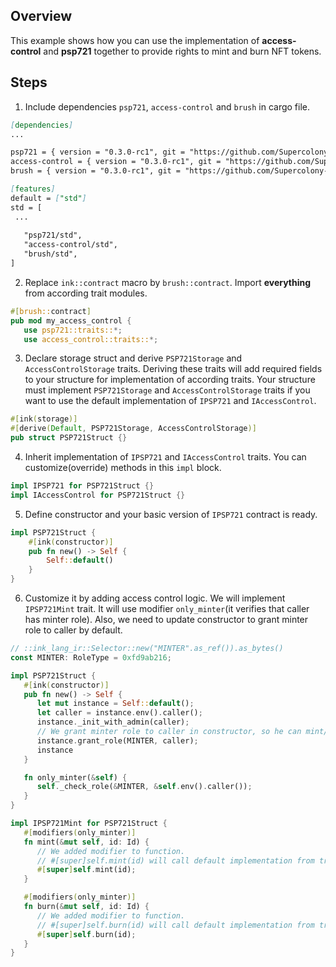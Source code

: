 ## Overview
This example shows how you can use the implementation of
**access-control** and **psp721** together to provide rights to mint and burn NFT tokens.

## Steps
1. Include dependencies `psp721`, `access-control` and `brush` in cargo file.
```markdown
[dependencies]
...

psp721 = { version = "0.3.0-rc1", git = "https://github.com/Supercolony-net/openbrush-contracts", default-features = false, features = ["ink-as-dependency"] }
access-control = { version = "0.3.0-rc1", git = "https://github.com/Supercolony-net/openbrush-contracts", default-features = false, features = ["ink-as-dependency"] }
brush = { version = "0.3.0-rc1", git = "https://github.com/Supercolony-net/openbrush-contracts", default-features = false }

[features]
default = ["std"]
std = [
 ...
   
   "psp721/std",
   "access-control/std",
   "brush/std",
]
```
2. Replace `ink::contract` macro by `brush::contract`.
   Import **everything** from according trait modules.
```rust
#[brush::contract]
pub mod my_access_control {
   use psp721::traits::*;
   use access_control::traits::*;
```
3. Declare storage struct and derive `PSP721Storage` and `AccessControlStorage`
   traits. Deriving these traits will add required fields to your structure
   for implementation of according traits. Your structure must implement
   `PSP721Storage` and `AccessControlStorage` traits if you want to use the
   default implementation of `IPSP721` and `IAccessControl`.
```rust
#[ink(storage)]
#[derive(Default, PSP721Storage, AccessControlStorage)]
pub struct PSP721Struct {}
```
4. Inherit implementation of `IPSP721` and `IAccessControl` traits.
   You can customize(override) methods in this `impl` block.
```rust
impl IPSP721 for PSP721Struct {}
impl IAccessControl for PSP721Struct {}
```
5. Define constructor and your basic version of `IPSP721` contract is ready.
```rust
impl PSP721Struct {
    #[ink(constructor)]
    pub fn new() -> Self {
        Self::default()
    }
}
```
6. Customize it by adding access control logic. We will implement `IPSP721Mint` trait.
   It will use modifier `only_minter`(it verifies that caller has minter role).
   Also, we need to update constructor to grant minter role to caller by default.
```rust
// ::ink_lang_ir::Selector::new("MINTER".as_ref()).as_bytes()
const MINTER: RoleType = 0xfd9ab216;

impl PSP721Struct {
   #[ink(constructor)]
   pub fn new() -> Self {
      let mut instance = Self::default();
      let caller = instance.env().caller();
      instance._init_with_admin(caller);
      // We grant minter role to caller in constructor, so he can mint/burn tokens
      instance.grant_role(MINTER, caller);
      instance
   }

   fn only_minter(&self) {
      self._check_role(&MINTER, &self.env().caller());
   }
}

impl IPSP721Mint for PSP721Struct {
   #[modifiers(only_minter)]
   fn mint(&mut self, id: Id) {
      // We added modifier to function. 
      // #[super]self.mint(id) will call default implementation from trait
      #[super]self.mint(id);
   }

   #[modifiers(only_minter)]
   fn burn(&mut self, id: Id) {
      // We added modifier to function. 
      // #[super]self.burn(id) will call default implementation from trait
      #[super]self.burn(id);
   }
}
```
